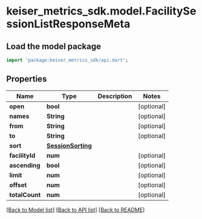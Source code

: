 # keiser_metrics_sdk.model.FacilitySessionListResponseMeta

## Load the model package
```dart
import 'package:keiser_metrics_sdk/api.dart';
```

## Properties
Name | Type | Description | Notes
------------ | ------------- | ------------- | -------------
**open** | **bool** |  | [optional] 
**names** | **String** |  | [optional] 
**from** | **String** |  | [optional] 
**to** | **String** |  | [optional] 
**sort** | [**SessionSorting**](SessionSorting.md) |  | 
**facilityId** | **num** |  | [optional] 
**ascending** | **bool** |  | [optional] 
**limit** | **num** |  | [optional] 
**offset** | **num** |  | [optional] 
**totalCount** | **num** |  | [optional] 

[[Back to Model list]](../README.md#documentation-for-models) [[Back to API list]](../README.md#documentation-for-api-endpoints) [[Back to README]](../README.md)


